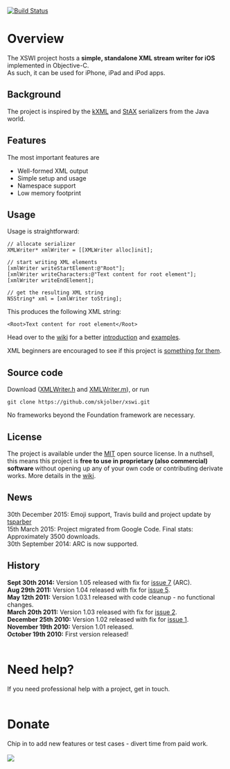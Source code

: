 [![Build Status](https://travis-ci.org/skjolber/xswi.svg)](https://travis-ci.org/skjolber/xswi)

# Overview #
The XSWI project hosts a **simple, standalone XML stream writer for iOS** implemented in Objective-C. <br />
As such, it can be used for iPhone, iPad and iPod apps.

## Background ##
The project is inspired by the [kXML](http://kxml.sourceforge.net/) and [StAX](http://en.wikipedia.org/wiki/StAX) serializers from the Java world.

## Features ##
The most important features are
  * Well-formed XML output
  * Simple setup and usage
  * Namespace support
  * Low memory footprint

## Usage ##
Usage is straightforward:
```
// allocate serializer
XMLWriter* xmlWriter = [[XMLWriter alloc]init];

// start writing XML elements
[xmlWriter writeStartElement:@"Root"];
[xmlWriter writeCharacters:@"Text content for root element"];
[xmlWriter writeEndElement];

// get the resulting XML string
NSString* xml = [xmlWriter toString];
```

This produces the following XML string:

```
<Root>Text content for root element</Root>
```

Head over to the [wiki](https://github.com/skjolber/xswi/tree/wiki) for a better [introduction](https://github.com/skjolber/xswi/blob/wiki/Introduction.md) and [examples](https://github.com/skjolber/xswi/blob/wiki/Examples.md).

XML beginners are encouraged to see if this project is  [something for them](https://github.com/skjolber/xswi/blob/wiki/Relevance.md).

## Source code ##
Download ([XMLWriter.h](https://github.com/skjolber/xswi/blob/master/xswi/XMLWriter.h) and  [XMLWriter.m](https://github.com/skjolber/xswi/blob/master/xswi/XMLWriter.m)), or run

```
git clone https://github.com/skjolber/xswi.git
```

No frameworks beyond the Foundation framework are necessary.
## License ##
The project is available under the [MIT](http://www.opensource.org/licenses/mit-license.php) open source license. In a nuthsell, this means this project is <b>free to use in proprietary (also commercial) software </b> without opening up any of your own code or contributing derivate works.
More details in the [wiki](https://github.com/skjolber/xswi/blob/wiki/License.md).

## News ##
30th December 2015: Emoji support, Travis build and project update by <a href="https://github.com/tsparber">tsparber</a><br>
15th March 2015: Project migrated from Google Code. Final stats: Approximately 3500 downloads.<br>
30th September 2014: ARC is now supported. <br>

<h2>History</h2>
<b>Sept 30th 2014:</b> Version 1.05 released with fix for <a href='https://github.com/skjolber/xswi/issues/7'>issue 7</a> (ARC).<br>
<b>Aug 29th 2011:</b> Version 1.04 released with fix for <a href='https://github.com/skjolber/xswi/issues/5'>issue 5</a>.<br>
<b>May 12th 2011:</b> Version 1.03.1 released with code cleanup - no functional changes.<br>
<b>March 20th 2011:</b> Version 1.03 released with fix for <a href='https://github.com/skjolber/xswi/issues/2'>issue 2</a>.<br>
<b>December 25th 2010:</b> Version 1.02 released with fix for <a href='https://github.com/skjolber/xswi/issues/1'>issue 1</a>.<br>
<b>November 19th 2010:</b> Version 1.01 released.<br>
<b>October 19th 2010:</b> First version released!<br>
<br>
<h1>Need help?</h1>
If you need professional help with a project, get in touch.<br>
<br>
<h1>Donate</h1>
Chip in to add new features or test cases - divert time from paid work.<br>
<br>
<a href='https://www.paypal.com/cgi-bin/webscr?cmd=_s-xclick&hosted_button_id=G45FR5K42QGUS'><img src='https://www.paypal.com/en_US/i/btn/btn_donateCC_LG.gif' /></a>

<blockquote>
